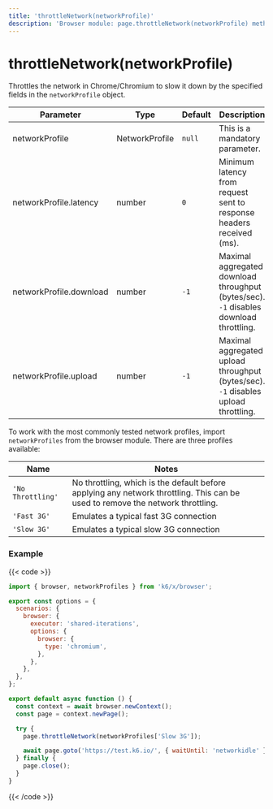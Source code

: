 ```yaml
---
title: 'throttleNetwork(networkProfile)'
description: 'Browser module: page.throttleNetwork(networkProfile) method'
---
```


# throttleNetwork(networkProfile)

Throttles the network in Chrome/Chromium to slow it down by the specified fields in the `networkProfile` object.

| Parameter               | Type           | Default | Description                                                                            |
| ----------------------- | -------------- | ------- | -------------------------------------------------------------------------------------- |
| networkProfile          | NetworkProfile | `null`  | This is a mandatory parameter.                                                         |
| networkProfile.latency  | number         | `0`     | Minimum latency from request sent to response headers received (ms).                   |
| networkProfile.download | number         | `-1`    | Maximal aggregated download throughput (bytes/sec). `-1` disables download throttling. |
| networkProfile.upload   | number         | `-1`    | Maximal aggregated upload throughput (bytes/sec). `-1` disables upload throttling.     |

To work with the most commonly tested network profiles, import `networkProfiles` from the browser module. There are three profiles available:

| Name              | Notes                                                                                                                          |
| ----------------- | ------------------------------------------------------------------------------------------------------------------------------ |
| `'No Throttling'` | No throttling, which is the default before applying any network throttling. This can be used to remove the network throttling. |
| `'Fast 3G'`       | Emulates a typical fast 3G connection                                                                                          |
| `'Slow 3G'`       | Emulates a typical slow 3G connection                                                                                          |

### Example

{{< code >}}

```javascript
import { browser, networkProfiles } from 'k6/x/browser';

export const options = {
  scenarios: {
    browser: {
      executor: 'shared-iterations',
      options: {
        browser: {
          type: 'chromium',
        },
      },
    },
  },
};

export default async function () {
  const context = await browser.newContext();
  const page = context.newPage();

  try {
    page.throttleNetwork(networkProfiles['Slow 3G']);

    await page.goto('https://test.k6.io/', { waitUntil: 'networkidle' });
  } finally {
    page.close();
  }
}
```

{{< /code >}}
